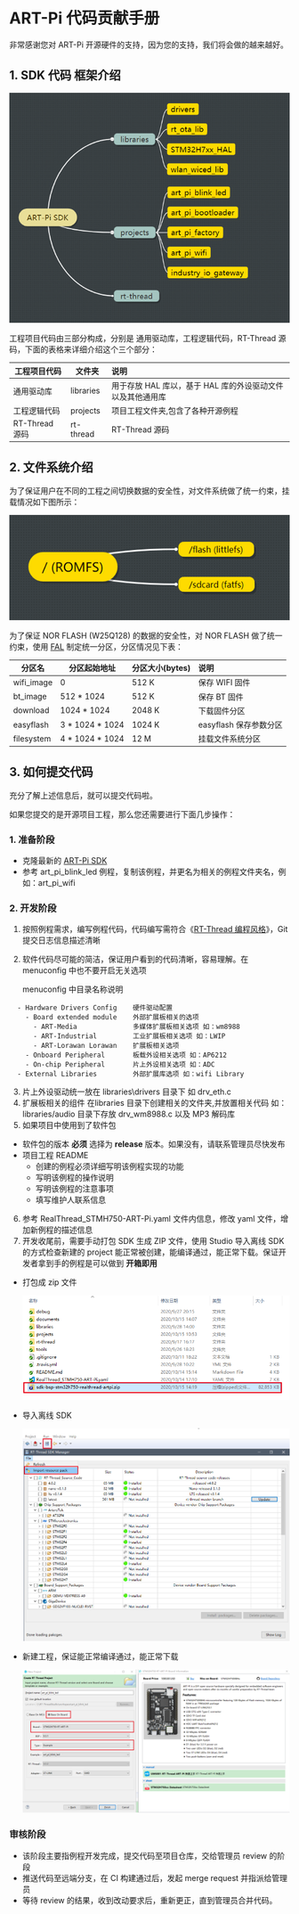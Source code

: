 # ART-Pi 代码贡献手册

非常感谢您对 ART-Pi 开源硬件的支持，因为您的支持，我们将会做的越来越好。

## 1. SDK 代码 框架介绍

![frame](./figures/frame.png)

工程项目代码由三部分构成，分别是 通用驱动库，工程逻辑代码，RT-Thread 源码，下面的表格来详细介绍这个三个部分：

| 工程项目代码   | 文件夹    | 说明                                                       |
| -------------- | --------- | :--------------------------------------------------------- |
| 通用驱动库     | libraries | 用于存放 HAL 库以，基于 HAL 库的外设驱动文件以及其他通用库 |
| 工程逻辑代码   | projects  | 项目工程文件夹,包含了各种开源例程                          |
| RT-Thread 源码 | rt-thread | RT-Thread 源码                                             |

## 2.  文件系统介绍

为了保证用户在不同的工程之间切换数据的安全性，对文件系统做了统一约束，挂载情况如下图所示：

![fs](./figures/fs.png)

为了保证 NOR FLASH (W25Q128) 的数据的安全性，对 NOR FLASH 做了统一约束，使用 [FAL](https://github.com/RT-Thread-packages/fal) 制定统一分区，分区情况见下表：

| 分区名     | 分区起始地址    | 分区大小(bytes) |说明 |
| ---------- | --------------- | :-------------- | :-------------- |
| wifi_image | 0               | 512 K           | 保存 WIFI 固件 |
| bt_image   | 512 * 1024      | 512 K           | 保存 BT 固件 |
| download   | 1024 * 1024     | 2048 K          | 下载固件分区 |
| easyflash  | 3 * 1024 * 1024 | 1024 K          | easyflash 保存参数分区 |
| filesystem | 4 * 1024 * 1024 | 12 M            | 挂载文件系统分区 |

## 3. 如何提交代码

充分了解上述信息后，就可以提交代码啦。

如果您提交的是开源项目工程，那么您还需要进行下面几步操作：

### 1. 准备阶段
- 克隆最新的 [ART-Pi SDK](https://github.com/RT-Thread-Studio/sdk-bsp-stm32h750-realthread-artpi)
- 参考 art_pi_blink_led 例程，复制该例程，并更名为相关的例程文件夹名，例如：art_pi_wifi

### 2. 开发阶段
1. 按照例程需求，编写例程代码，代码编写需符合《[RT-Thread 编程风格](coding_style_cn.md)》，Git提交日志信息描述清晰
2. 软件代码尽可能的简洁，保证用户看到的代码清晰，容易理解。在menuconfig 中也不要开启无关选项
   
    menuconfig 中目录名称说明
```
  - Hardware Drivers Config    硬件驱动配置
    - Board extended module    外部扩展板相关的选项
      - ART-Media              多媒体扩展板相关选项 如：wm8988
      - ART-Industrial         工业扩展板相关选项 如：LWIP
      - ART-Lorawan Lorawan    扩展板相关选项
    - Onboard Peripheral       板载外设相关选项 如：AP6212
    - On-chip Peripheral       片上外设相关选项 如：ADC
  - External Libraries         外部扩展库选项 如：wifi Library
```

3. 片上外设驱动统一放在 libraries\drivers 目录下 如 drv_eth.c
4. 扩展板相关的组件 在libraries 目录下创建相关的文件夹,并放置相关代码 如：libraries/audio 目录下存放 drv_wm8988.c 以及 MP3 解码库
5. 如果项目中使用到了软件包
  - 软件包的版本 **必须** 选择为 **release** 版本。如果没有，请联系管理员尽快发布
- 项目工程 README
  - 创建的例程必须详细写明该例程实现的功能
  - 写明该例程的操作说明
  - 写明该例程的注意事项
  - 填写维护人联系信息
6. 参考 RealThread_STMH750-ART-Pi.yaml 文件内信息，修改 yaml 文件，增加新例程的描述信息
7. 开发收尾前，需要手动打包 SDK 生成 ZIP 文件，使用 Studio 导入离线 SDK 的方式检查新建的 project 能正常被创建，能编译通过，能正常下载。保证开发者拿到手的例程是可以做到 **开箱即用**

  - 打包成 zip 文件

    ![sdk_zip](./figures/sdk_zip.png)

  - 导入离线 SDK

    ![resource_pack](./figures/resource_pack.png)

- 新建工程，保证能正常编译通过，能正常下载

  ![creat_project](./figures/creat_project.png)

### 审核阶段
- 该阶段主要指例程开发完成，提交代码至项目仓库，交给管理员 review  的阶段
- 推送代码至远端分支，在 CI 构建通过后，发起 merge request 并指派给管理员
- 等待 review 的结果，收到改动要求后，重新更正，直到管理员合并代码。